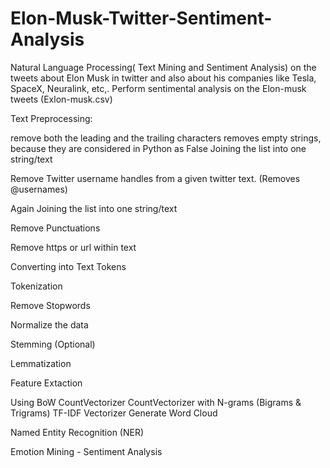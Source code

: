 # Elon-Musk-Twitter-Sentiment-Analysis
Natural Language Processing( Text Mining and Sentiment Analysis) on the tweets about Elon Musk in twitter and also about his companies like Tesla, SpaceX, Neuralink, etc,.
Perform sentimental analysis on the Elon-musk tweets (Exlon-musk.csv)

Text Preprocessing:

remove both the leading and the trailing characters
removes empty strings, because they are considered in Python as False
Joining the list into one string/text

Remove Twitter username handles from a given twitter text. (Removes @usernames)

Again Joining the list into one string/text

Remove Punctuations

Remove https or url within text

Converting into Text Tokens

Tokenization

Remove Stopwords

Normalize the data

Stemming (Optional)

Lemmatization

Feature Extaction

Using BoW CountVectorizer
CountVectorizer with N-grams (Bigrams & Trigrams)
TF-IDF Vectorizer
Generate Word Cloud

Named Entity Recognition (NER)

Emotion Mining - Sentiment Analysis
